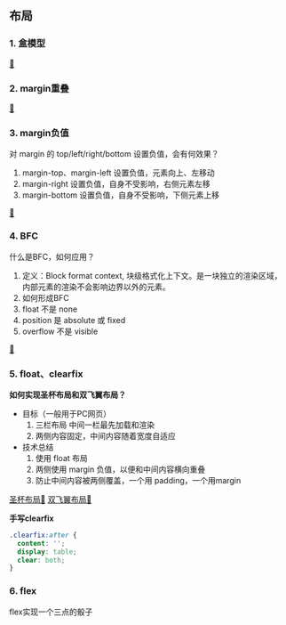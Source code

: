 ## 布局

### 1. 盒模型

[🌰](./css-demo-01.html)

### 2. margin重叠

[🌰](./css-demo-02.html)

### 3. margin负值

对 margin 的 top/left/right/bottom 设置负值，会有何效果？

1. margin-top、margin-left 设置负值，元素向上、左移动
2. margin-right 设置负值，自身不受影响，右侧元素左移
3. margin-bottom 设置负值，自身不受影响，下侧元素上移

[🌰](./css-demo-03.html)

### 4. BFC

什么是BFC，如何应用？

1. 定义：Block format context, 块级格式化上下文。是一块独立的渲染区域，内部元素的渲染不会影响边界以外的元素。
2. 如何形成BFC
  1. float 不是 none
  2. position 是 absolute 或 fixed
  3. overflow 不是 visible

[🌰](./css-demo-04.html)

### 5. float、clearfix

**如何实现圣杯布局和双飞翼布局？**

+ 目标（一般用于PC网页）
  1. 三栏布局 中间一栏最先加载和渲染
  2. 两侧内容固定，中间内容随着宽度自适应
+ 技术总结
  1. 使用 float 布局
  2. 两侧使用 margin 负值，以便和中间内容横向重叠
  3. 防止中间内容被两侧覆盖，一个用 padding，一个用margin

[圣杯布局🌰](./css-demo-05.html)
[双飞翼布局🌰](./css-demo-06.html)

**手写clearfix**

```css
.clearfix:after {
  content: '';
  display: table;
  clear: both;
}
```

### 6. flex

flex实现一个三点的骰子

